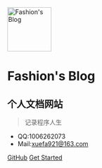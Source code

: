 <img src="https://www.ultroncode.com/source/avatar.jpg" alt="Fashion's Blog" width="100" height="100" align="center" />

# Fashion's Blog


## 个人文档网站
> 记录程序人生

* QQ:1006262073
* Mail:xuefa921@163.com

[GitHub](https://github.com/fashionzzZ)
[Get Started](#docsify)

